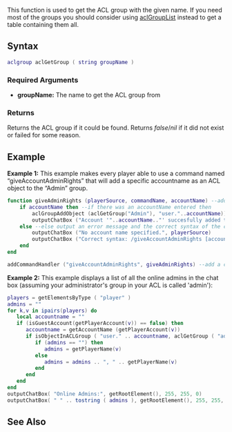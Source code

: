 This function is used to get the ACL group with the given name. If you need most of the groups you should consider using [aclGroupList](/docs/aclGroupList.md "wikilink") instead to get a table containing them all.

Syntax
------

``` lua
aclgroup aclGetGroup ( string groupName )
```

### Required Arguments

-   **groupName:** The name to get the ACL group from

### Returns

Returns the ACL group if it could be found. Returns *false*/*nil* if it did not exist or failed for some reason.

Example
-------

**Example 1:** This example makes every player able to use a command named “giveAccountAdminRights” that will add a specific accountname as an ACL object to the “Admin” group.

``` lua
function giveAdminRights (playerSource, commandName, accountName) --add the function giveAdminRights and specify its arguments
    if accountName then --if there was an accountName entered then
        aclGroupAddObject (aclGetGroup("Admin"), "user."..accountName)) --add an ACL object using the form "user.[accountName]" to the ACL group "Admin"
        outputChatBox ("Account '"..accountName.."' succesfully added to the admin group", playerSource) --output a notification to the player who entered the command that the acocunt was successfully added
    else --else output an error message and the correct syntax of the command to the player who entered it
        outputChatBox ("No account name specified.", playerSource)
        outputChatBox ("Correct syntax: /giveAccountAdminRights [accountName]", playerSource)
    end
end

addCommandHandler ("giveAccountAdminRights", giveAdminRights) --add a command "giveAccountAdminRights" and attch the function "giveAdminRights" to it 
```

**Example 2:** This example displays a list of all the online admins in the chat box (assuming your administrator's group in your ACL is called 'admin'):

``` lua
players = getElementsByType ( "player" )
admins = ""
for k,v in ipairs(players) do
   local accountname = ""
   if (isGuestAccount(getPlayerAccount(v)) == false) then
      accountname = getAccountName (getPlayerAccount(v))
      if isObjectInACLGroup ( "user." .. accountname, aclGetGroup ( "admin" ) ) then
         if (admins == "") then
            admins = getPlayerName(v)
         else
            admins = admins .. ", " .. getPlayerName(v)
         end
      end
   end
end
outputChatBox( "Online Admins:", getRootElement(), 255, 255, 0)
outputChatBox( " " .. tostring ( admins ), getRootElement(), 255, 255, 0)
```

See Also
--------
